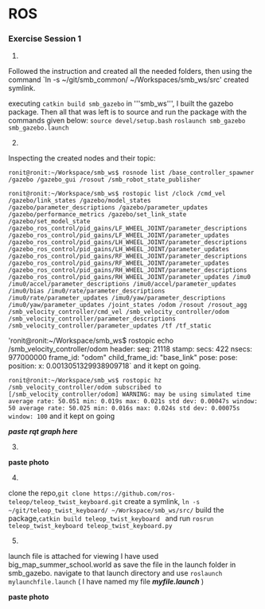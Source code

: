 
# ROS #

### Exercise Session 1

1)
Followed the instruction and created all the needed folders, then using the command
`ln -s ~/git/smb_common/ ~/Workspaces/smb_ws/src'
created symlink.

executing `catkin build smb_gazebo` in '''smb_ws''', I built the gazebo package.
Then all that was left is to source and run the package with the commands given below:
`source devel/setup.bash`
`roslaunch smb_gazebo smb_gazebo.launch`

2)
Inspecting the created nodes and their topic:

`ronit@ronit:~/Workspace/smb_ws$ rosnode list
/base_controller_spawner
/gazebo
/gazebo_gui
/rosout
/smb_robot_state_publisher`

`ronit@ronit:~/Workspace/smb_ws$ rostopic list
/clock
/cmd_vel
/gazebo/link_states
/gazebo/model_states
/gazebo/parameter_descriptions
/gazebo/parameter_updates
/gazebo/performance_metrics
/gazebo/set_link_state
/gazebo/set_model_state
/gazebo_ros_control/pid_gains/LF_WHEEL_JOINT/parameter_descriptions
/gazebo_ros_control/pid_gains/LF_WHEEL_JOINT/parameter_updates
/gazebo_ros_control/pid_gains/LH_WHEEL_JOINT/parameter_descriptions
/gazebo_ros_control/pid_gains/LH_WHEEL_JOINT/parameter_updates
/gazebo_ros_control/pid_gains/RF_WHEEL_JOINT/parameter_descriptions
/gazebo_ros_control/pid_gains/RF_WHEEL_JOINT/parameter_updates
/gazebo_ros_control/pid_gains/RH_WHEEL_JOINT/parameter_descriptions
/gazebo_ros_control/pid_gains/RH_WHEEL_JOINT/parameter_updates
/imu0
/imu0/accel/parameter_descriptions
/imu0/accel/parameter_updates
/imu0/bias
/imu0/rate/parameter_descriptions
/imu0/rate/parameter_updates
/imu0/yaw/parameter_descriptions
/imu0/yaw/parameter_updates
/joint_states
/odom
/rosout
/rosout_agg
/smb_velocity_controller/cmd_vel
/smb_velocity_controller/odom
/smb_velocity_controller/parameter_descriptions
/smb_velocity_controller/parameter_updates
/tf
/tf_static`

'ronit@ronit:~/Workspace/smb_ws$ rostopic echo /smb_velocity_controller/odom
header: 
  seq: 21118
  stamp: 
    secs: 422
    nsecs: 977000000
  frame_id: "odom"
child_frame_id: "base_link"
pose: 
  pose: 
    position: 
      x: 0.0013051329938909718` 
and it kept on going.

`ronit@ronit:~/Workspace/smb_ws$ rostopic hz /smb_velocity_controller/odom
subscribed to [/smb_velocity_controller/odom]
WARNING: may be using simulated time
average rate: 50.051
	min: 0.019s max: 0.021s std dev: 0.00047s window: 50
average rate: 50.025
	min: 0.016s max: 0.024s std dev: 0.00075s window: 100`
 and it kept on going

 ***paste rqt graph here***

 3)
**paste photo**

4)
 clone the repo,`git clone https://github.com/ros-teleop/teleop_twist_keyboard.git`
 create a symlink, `ln -s ~/git/teleop_twist_keyboard/ ~/Workspace/smb_ws/src/`
build the package,`catkin build teleop_twist_keyboard `
and run `rosrun teleop_twist_keyboard teleop_twist_keyboard.py`

5)
launch file is attached for viewing I have used big_map_summer_school.world as
save the file in the launch folder in smb_gazebo. navigate to that launch directory and use
`roslaunch mylaunchfile.launch` ( I have named my file ***myfile.launch*** )

**paste photo**
<node pkg="rviz" type="rviz" name="rviz"/>
